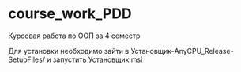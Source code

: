 # course_work_PDD
Курсовая работа по ООП за 4 семестр

Для установки необходимо зайти в Установщик-AnyCPU_Release-SetupFiles/ и запустить Установщик.msi
